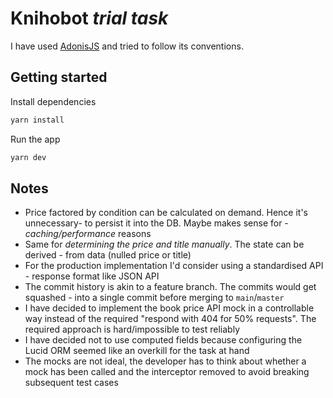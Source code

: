 # Knihobot _trial task_

I have used [AdonisJS](https://adonisjs.com/) and tried to follow its conventions.

## Getting started

Install dependencies

```bash
yarn install
```

Run the app

```bash
yarn dev
```

## Notes

- Price factored by condition can be calculated on demand. Hence it's unnecessary- to persist it into the DB. Maybe makes sense for - _caching/performance_ reasons
- Same for _determining the price and title manually_. The state can be derived - from data (nulled price or title)
- For the production implementation I'd consider using a standardised API - response format like JSON API
- The commit history is akin to a feature branch. The commits would get squashed - into a single commit before merging to `main`/`master`
- I have decided to implement the book price API mock in a controllable way instead of the required "respond with 404 for 50% requests". The required approach is hard/impossible to test reliably
- I have decided not to use computed fields because configuring the Lucid ORM seemed like an overkill for the task at hand
- The mocks are not ideal, the developer has to think about whether a mock has been called and the interceptor removed to avoid breaking subsequent test cases
